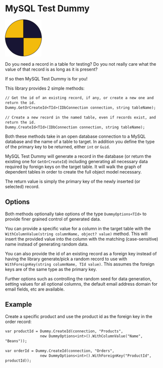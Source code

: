 # MySQL Test Dummy #

<img src="https://github.com/RogerAI/mysql-test-dummy/blob/ee6eff9475249dd716f9ba0339499f2066e0371f/CorpayOne.MysqlTestDummy/icon.png"
     alt="Project Logo" width="120" />

Do you need a record in a table for testing? Do you not really care what the value of that record is as long as it is present?

If so then MySQL Test Dummy is for you!

This library provides 2 simple methods:

```
// Get the id of an existing record, if any, or create a new one and return the id.
Dummy.GetOrCreateId<TId>(IDbConnection connection, string tableName);

// Create a new record in the named table, even if records exist, and return the id.
Dummy.CreateId<TId>(IDbConnection connection, string tableName);
```

Both these methods take in an open database connection to a MySQL database and the name of a table to target. In addition you define the type of the primary key to be returned, either
`int` or `Guid`.

MySQL Test Dummy will generate a record in the database (or return the existing one for `GetOrCreateId`) including generating all necessary data required by
foreign keys on the target table. It will walk the graph of dependent tables in order to create the full object model necessary.

The return value is simply the primary key of the newly inserted (or selected) record.

## Options ##

Both methods optionally take options of the type `DummyOptions<TId>` to provide finer grained control of generated data.

You can provide a specific value for a column in the target table with the `WithColumnValue(string columnName, object? value)` method. This will insert the provided value into the column with the matching (case-sensitive) name instead of generating random data.

You can also provide the id of an existing record as a foreign key instead of having the library generate/pick a random record to use with `WithForeignKey(string columnName, TId value)`. This assumes the foreign keys are of the same type as the primary key.

Further options such as controlling the random seed for data generation, setting values for all optional columns, the default email address domain for email fields, etc are available.

## Example ##

Create a specific product and use the product id as the foreign key in the order record:

```
var productId = Dummy.CreateId(connection, "Products",
                new DummyOptions<int>().WithColumnValue("Name", "Beans"));

var orderId = Dummy.CreateId(connection, "Orders",
                new DummyOptions<int>().WithForeignKey("ProductId", productId));
```
